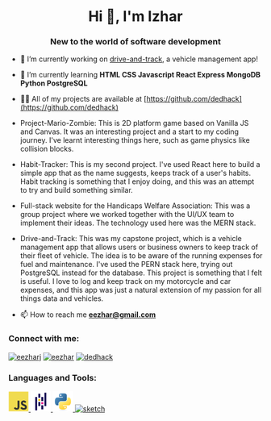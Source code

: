 <h1 align="center">Hi 👋, I'm Izhar</h1>
<h3 align="center">New to the world of software development</h3>

- 🔭 I’m currently working on [drive-and-track](https://github.com/dedhack/drive-and-track), a vehicle management app!

- 🌱 I’m currently learning **HTML CSS Javascript React Express MongoDB Python PostgreSQL**

- 👨‍💻 All of my projects are available at [https://github.com/dedhack](https://github.com/dedhack)
- Project-Mario-Zombie: This is 2D platform game based on Vanilla JS and Canvas. It was an interesting project and a start to my coding journey. I've learnt interesting things here, such as game physics like collision blocks.
- Habit-Tracker: This is my second project. I've used React here to build a simple app that as the name suggests, keeps track of a user's habits. Habit tracking is something that I enjoy doing, and this was an attempt to try and build something similar.
- Full-stack website for the Handicaps Welfare Association: This was a group project where we worked together with the UI/UX team to implement their ideas. The technology used here was the MERN stack.
- Drive-and-Track: This was my capstone project, which is a vehicle management app that allows users or business owners to keep track of their fleet of vehicle. The idea is to be aware of the running expenses for fuel and maintenance. I've used the PERN stack here, trying out PostgreSQL instead for the database. This project is something that I felt is useful. I love to log and keep track on my motorcycle and car expenses, and this app was just a natural extension of my passion for all things data and vehicles.
- 📫 How to reach me **eezhar@gmail.com**

<h3 align="left">Connect with me:</h3>
<p align="left">
<a href="https://twitter.com/eezharj" target="blank"><img align="center" src="https://raw.githubusercontent.com/rahuldkjain/github-profile-readme-generator/master/src/images/icons/Social/twitter.svg" alt="eezharj" height="30" width="40" /></a>
<a href="https://www.hackerrank.com/eezhar" target="blank"><img align="center" src="https://raw.githubusercontent.com/rahuldkjain/github-profile-readme-generator/master/src/images/icons/Social/hackerrank.svg" alt="eezhar" height="30" width="40" /></a>
<a href="https://www.leetcode.com/dedhack" target="blank"><img align="center" src="https://raw.githubusercontent.com/rahuldkjain/github-profile-readme-generator/master/src/images/icons/Social/leet-code.svg" alt="dedhack" height="30" width="40" /></a>
</p>

<h3 align="left">Languages and Tools:</h3>
<p align="left"> <a href="https://developer.mozilla.org/en-US/docs/Web/JavaScript" target="_blank" rel="noreferrer"> <img src="https://raw.githubusercontent.com/devicons/devicon/master/icons/javascript/javascript-original.svg" alt="javascript" width="40" height="40"/> </a> <a href="https://pandas.pydata.org/" target="_blank" rel="noreferrer"> <img src="https://raw.githubusercontent.com/devicons/devicon/2ae2a900d2f041da66e950e4d48052658d850630/icons/pandas/pandas-original.svg" alt="pandas" width="40" height="40"/> </a> <a href="https://www.python.org" target="_blank" rel="noreferrer"> <img src="https://raw.githubusercontent.com/devicons/devicon/master/icons/python/python-original.svg" alt="python" width="40" height="40"/> </a> <a href="https://www.sketch.com/" target="_blank" rel="noreferrer"> <img src="https://www.vectorlogo.zone/logos/sketchapp/sketchapp-icon.svg" alt="sketch" width="40" height="40"/> </a> </p>

<!---
dedhack/dedhack is a ✨ special ✨ repository because its `README.md` (this file) appears on your GitHub profile.
You can click the Preview link to take a look at your changes.
--->
